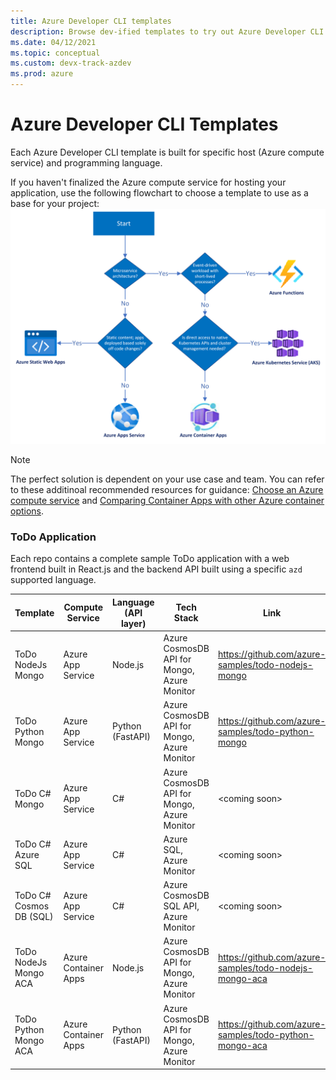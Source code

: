 ```yaml
---
title: Azure Developer CLI templates
description: Browse dev-ified templates to try out Azure Developer CLI using an Application template
ms.date: 04/12/2021
ms.topic: conceptual
ms.custom: devx-track-azdev
ms.prod: azure
---
```

# Azure Developer CLI Templates

Each Azure Developer CLI template is built for specific host (Azure compute service) and programming language. 

If you haven't finalized the Azure compute service for hosting your application, use the following flowchart to choose a template to use as a base for your project:
!["Host Decision Tree"](media/azure-dev-cli-templates/host-decision-tree.png)

> [!NOTE]
> The perfect solution is dependent on your use case and team. You can refer to these additinoal recommended resources for guidance: [Choose an Azure compute service](/azure/architecture/guide/technology-choices/compute-decision-tree) and [Comparing Container Apps with other Azure container options](https://docs.microsoft.com/en-us/azure/container-apps/compare-options).

### ToDo Application

Each repo contains a complete sample ToDo application with a web frontend built in React.js and the backend API built using a specific `azd` supported language. 

| Template      | Compute Service | Language (API layer) | Tech Stack	 | Link	
| ----------- | ----------| ----------- | --- | --- | 
| ToDo NodeJs Mongo | Azure App Service | Node.js | Azure CosmosDB API for Mongo, Azure Monitor | https://github.com/azure-samples/todo-nodejs-mongo | 
| ToDo Python Mongo | Azure App Service | Python (FastAPI) | Azure CosmosDB API for Mongo, Azure Monitor  | https://github.com/azure-samples/todo-python-mongo | 
| ToDo C# Mongo | Azure App Service | C# | Azure CosmosDB API for Mongo, Azure Monitor | \<coming soon\> |
| ToDo C# Azure SQL | Azure App Service | C# | Azure SQL, Azure Monitor | \<coming soon\> |
| ToDo C# Cosmos DB (SQL) | Azure App Service |  C# | Azure CosmosDB SQL API, Azure Monitor | \<coming soon\> |
| ToDo NodeJs Mongo ACA | Azure Container Apps | Node.js | Azure CosmosDB API for Mongo, Azure Monitor | https://github.com/azure-samples/todo-nodejs-mongo-aca | 
| ToDo Python Mongo ACA | Azure Container Apps | Python (FastAPI)|  Azure CosmosDB API for Mongo, Azure Monitor | https://github.com/azure-samples/todo-python-mongo-aca | 

